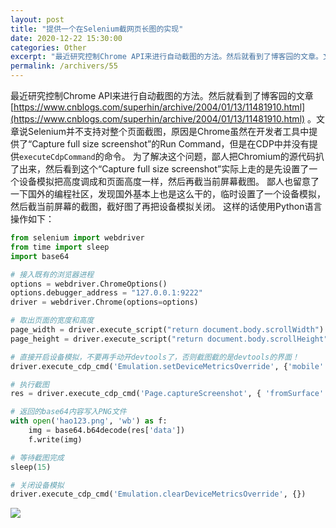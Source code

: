 ```yaml
---
layout: post
title: "提供一个在Selenium截网页长图的实现"
date: 2020-12-22 15:30:00
categories: Other
excerpt: "最近研究控制Chrome API来进行自动截图的方法。然后就看到了博客园的文章。文章说Selenium并不支持对整个页面截图，原因是Chrome虽然在开发者工具中提供了“Capture full size screenshot”的Run Command，但是在CDP中并没有提供executeCdpCommand的命令。鄙人也留意了一下国外的编程社区，发现国外基本上也是这么干的，临时设置了一个设备模拟，然后截当前屏幕的截图，截好图了再把设备模拟关闭。"
permalink: /archivers/55
---
```


最近研究控制Chrome API来进行自动截图的方法。然后就看到了博客园的文章[https://www.cnblogs.com/superhin/archive/2004/01/13/11481910.html](https://www.cnblogs.com/superhin/archive/2004/01/13/11481910.html) 。文章说Selenium并不支持对整个页面截图，原因是Chrome虽然在开发者工具中提供了“Capture full size screenshot”的Run Command，但是在CDP中并没有提供```executeCdpCommand```的命令。
为了解决这个问题，鄙人把Chromium的源代码扒了出来，然后看到这个“Capture full size screenshot”实际上走的是先设置了一个设备模拟把高度调成和页面高度一样，然后再截当前屏幕截图。
鄙人也留意了一下国外的编程社区，发现国外基本上也是这么干的，临时设置了一个设备模拟，然后截当前屏幕的截图，截好图了再把设备模拟关闭。
这样的话使用Python语言操作如下：
```python
from selenium import webdriver
from time import sleep
import base64

# 接入既有的浏览器进程
options = webdriver.ChromeOptions()
options.debugger_address = "127.0.0.1:9222"
driver = webdriver.Chrome(options=options)

# 取出页面的宽度和高度
page_width = driver.execute_script("return document.body.scrollWidth")
page_height = driver.execute_script("return document.body.scrollHeight")

# 直接开启设备模拟，不要再手动开devtools了，否则截图截的是devtools的界面！
driver.execute_cdp_cmd('Emulation.setDeviceMetricsOverride', {'mobile':False, 'width':page_width, 'height':page_height, 'deviceScaleFactor': 1})

# 执行截图
res = driver.execute_cdp_cmd('Page.captureScreenshot', { 'fromSurface': True})

# 返回的base64内容写入PNG文件
with open('hao123.png', 'wb') as f:
    img = base64.b64decode(res['data'])
    f.write(img)

# 等待截图完成
sleep(15)

# 关闭设备模拟
driver.execute_cdp_cmd('Emulation.clearDeviceMetricsOverride', {})

```

![](https://img-blog.csdnimg.cn/20201222151946455.png)
